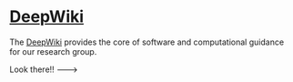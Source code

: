 # [DeepWiki](https://github.com/deepskies/DeepWiki/wiki)

The [DeepWiki](https://github.com/deepskies/DeepWiki/wiki) provides the core of software and computational guidance for our research group. 

Look there!! ---> [     ](https://github.com/deepskies/DeepWiki/wiki)
